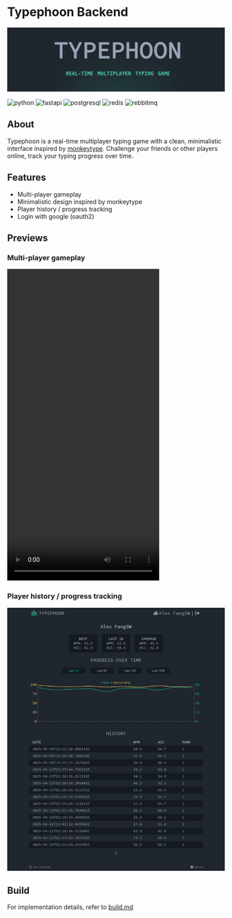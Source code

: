 # Typephoon Backend
![homepage](./doc/pics/homepage.png)

![python](https://img.shields.io/badge/Python-FFD43B?style=for-the-badge&logo=python&logoColor=blue)
![fastapi](https://img.shields.io/badge/fastapi-109989?style=for-the-badge&logo=FASTAPI&logoColor=white)
![postgresql](https://img.shields.io/badge/PostgreSQL-316192?style=for-the-badge&logo=postgresql&logoColor=white)
![redis](https://img.shields.io/badge/redis-%23DD0031.svg?&style=for-the-badge&logo=redis&logoColor=white)
![rebbitmq](https://img.shields.io/badge/rabbitmq-%23FF6600.svg?&style=for-the-badge&logo=rabbitmq&logoColor=white)

## About
Typephoon is a real-time multiplayer typing game with a clean, 
minimalistic interface inspired by [monkeytype](https://monkeytype.com/). 
Challenge your friends or other players online, track your typing progress over time.

## Features
- Multi-player gameplay
- Minimalistic design inspired by monkeytype
- Player history / progress tracking
- Login with google (oauth2)

## Previews
### Multi-player gameplay
<video src="https://youtu.be/l1kkJKtrBEw" width="352" height="720"></video>

### Player history / progress tracking
![player-profile](./doc/pics/screencapture-typephoon-alexfangsw-profile-2025-05-11-17_04_23.png)

## Build
For implementation details, refer to [build.md](./doc/build.md)
